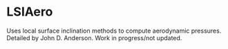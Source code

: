 # LSIAero
Uses local surface inclination methods to compute aerodynamic pressures. Detailed by John D. Anderson.
Work in progress/not updated.


